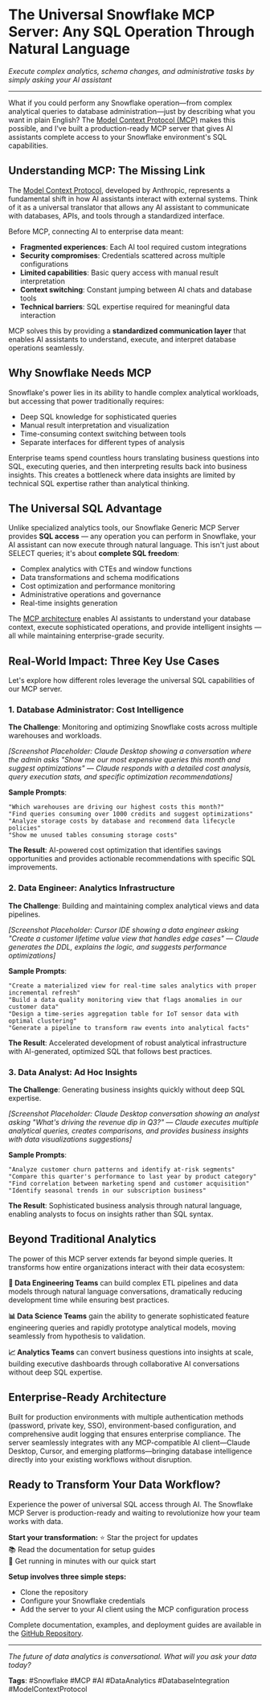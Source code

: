 # The Universal Snowflake MCP Server: Any SQL Operation Through Natural Language

*Execute complex analytics, schema changes, and administrative tasks by simply asking your AI assistant*

---

What if you could perform any Snowflake operation—from complex analytical queries to database administration—just by describing what you want in plain English? The [Model Context Protocol (MCP)](https://docs.anthropic.com/en/docs/claude-code/mcp) makes this possible, and I've built a production-ready MCP server that gives AI assistants complete access to your Snowflake environment's SQL capabilities.

## Understanding MCP: The Missing Link

The [Model Context Protocol](https://docs.anthropic.com/en/docs/claude-code/mcp), developed by Anthropic, represents a fundamental shift in how AI assistants interact with external systems. Think of it as a universal translator that allows any AI assistant to communicate with databases, APIs, and tools through a standardized interface.

Before MCP, connecting AI to enterprise data meant:
- **Fragmented experiences**: Each AI tool required custom integrations
- **Security compromises**: Credentials scattered across multiple configurations  
- **Limited capabilities**: Basic query access with manual result interpretation
- **Context switching**: Constant jumping between AI chats and database tools
- **Technical barriers**: SQL expertise required for meaningful data interaction

MCP solves this by providing a **standardized communication layer** that enables AI assistants to understand, execute, and interpret database operations seamlessly.

## Why Snowflake Needs MCP

Snowflake's power lies in its ability to handle complex analytical workloads, but accessing that power traditionally requires:
- Deep SQL knowledge for sophisticated queries
- Manual result interpretation and visualization
- Time-consuming context switching between tools
- Separate interfaces for different types of analysis

Enterprise teams spend countless hours translating business questions into SQL, executing queries, and then interpreting results back into business insights. This creates a bottleneck where data insights are limited by technical SQL expertise rather than analytical thinking.

## The Universal SQL Advantage

Unlike specialized analytics tools, our Snowflake Generic MCP Server provides **SQL access** — any operation you can perform in Snowflake, your AI assistant can now execute through natural language. This isn't just about SELECT queries; it's about **complete SQL freedom**:

- Complex analytics with CTEs and window functions
- Data transformations and schema modifications  
- Cost optimization and performance monitoring
- Administrative operations and governance
- Real-time insights generation

The [MCP architecture](https://docs.anthropic.com/en/docs/claude-code/mcp) enables AI assistants to understand your database context, execute sophisticated operations, and provide intelligent insights — all while maintaining enterprise-grade security.

## Real-World Impact: Three Key Use Cases

Let's explore how different roles leverage the universal SQL capabilities of our MCP server.

### 1. Database Administrator: Cost Intelligence

**The Challenge**: Monitoring and optimizing Snowflake costs across multiple warehouses and workloads.

*[Screenshot Placeholder: Claude Desktop showing a conversation where the admin asks "Show me our most expensive queries this month and suggest optimizations" — Claude responds with a detailed cost analysis, query execution stats, and specific optimization recommendations]*

**Sample Prompts**:
```
"Which warehouses are driving our highest costs this month?"
"Find queries consuming over 1000 credits and suggest optimizations"
"Analyze storage costs by database and recommend data lifecycle policies"
"Show me unused tables consuming storage costs"
```

**The Result**: AI-powered cost optimization that identifies savings opportunities and provides actionable recommendations with specific SQL improvements.

### 2. Data Engineer: Analytics Infrastructure

**The Challenge**: Building and maintaining complex analytical views and data pipelines.

*[Screenshot Placeholder: Cursor IDE showing a data engineer asking "Create a customer lifetime value view that handles edge cases" — Claude generates the DDL, explains the logic, and suggests performance optimizations]*

**Sample Prompts**:
```
"Create a materialized view for real-time sales analytics with proper incremental refresh"
"Build a data quality monitoring view that flags anomalies in our customer data"
"Design a time-series aggregation table for IoT sensor data with optimal clustering"
"Generate a pipeline to transform raw events into analytical facts"
```

**The Result**: Accelerated development of robust analytical infrastructure with AI-generated, optimized SQL that follows best practices.

### 3. Data Analyst: Ad Hoc Insights

**The Challenge**: Generating business insights quickly without deep SQL expertise.

*[Screenshot Placeholder: Claude Desktop conversation showing an analyst asking "What's driving the revenue dip in Q3?" — Claude executes multiple analytical queries, creates comparisons, and provides business insights with data visualizations suggestions]*

**Sample Prompts**:
```
"Analyze customer churn patterns and identify at-risk segments"
"Compare this quarter's performance to last year by product category"
"Find correlation between marketing spend and customer acquisition"
"Identify seasonal trends in our subscription business"
```

**The Result**: Sophisticated business analysis through natural language, enabling analysts to focus on insights rather than SQL syntax.

## Beyond Traditional Analytics

The power of this MCP server extends far beyond simple queries. It transforms how entire organizations interact with their data ecosystem:

**🔧 Data Engineering Teams** can build complex ETL pipelines and data models through natural language conversations, dramatically reducing development time while ensuring best practices.

**📊 Data Science Teams** gain the ability to generate sophisticated feature engineering queries and rapidly prototype analytical models, moving seamlessly from hypothesis to validation.

**📈 Analytics Teams** can convert business questions into insights at scale, building executive dashboards through collaborative AI conversations without deep SQL expertise.

## Enterprise-Ready Architecture

Built for production environments with multiple authentication methods (password, private key, SSO), environment-based configuration, and comprehensive audit logging that ensures enterprise compliance. The server seamlessly integrates with any MCP-compatible AI client—Claude Desktop, Cursor, and emerging platforms—bringing database intelligence directly into your existing workflows without disruption.

## Ready to Transform Your Data Workflow?

Experience the power of universal SQL access through AI. The Snowflake MCP Server is production-ready and waiting to revolutionize how your team works with data.

**Start your transformation:**
⭐ Star the project for updates  
📚 Read the documentation for setup guides  
🚀 Get running in minutes with our quick start

**Setup involves three simple steps:**
- Clone the repository
- Configure your Snowflake credentials  
- Add the server to your AI client using the MCP configuration process

Complete documentation, examples, and deployment guides are available in the [GitHub Repository](https://github.com/[your-username]/snowflake-mcp-server).

---

*The future of data analytics is conversational. What will you ask your data today?*

**Tags**: #Snowflake #MCP #AI #DataAnalytics #DatabaseIntegration #ModelContextProtocol